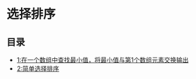 # 选择排序

## 目录

- [1:在一个数组中查找最小值，将最小值与第1个数组元素交换输出](在一个数组中查找最小值，将最小值与第1个数组元素交换输出.c)
- [2:简单选择排序](简单选择排序.c)
